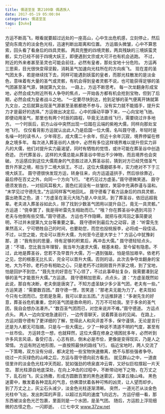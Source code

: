```yaml
---
title: 儒道至圣 第2109章 偶遇族人
date: 2017-05-19 05:00:04
categories: 儒道至圣
tags: [Duke]
---
```


方运不断高飞，眼看就要超过远处的一座高山，心中生出危机感，立刻停止，然后望向东南方的淡金色光柱，迅速判断出距离和位置。
方运眉头微皱，心中不算思索，回头看了看身后的四具灵骸。
两具完整的四境灵骸，两具残缺的三境妖蛮灵骸，实力已经不弱于四境大妖王，即便遇到文宗或大可汗也有机会逃跑。
不过，附近的外来者甚至圣灵也可能会前往，必然有皇者，那处宝地十分危险。
方运再三思索，目光很快变得坚毅，消耗圣气加速向光柱所在的方向疾飞。
现在差的圣气团太多，若是继续找下去，同样可能遇到妖蛮的皇者，而那光柱散发的是淡金色，意味着有大量的圣气或灵骸，有机会得到皇者灵骸不说，也可能获得足够的圣气团甚至圣气源，铸就第九文台。
一路上，方运不断思考。
每一次龙翻身形成宝地，必然会成为附近所有人争夺的焦点，一开始各方都有机会抢到宝物，但到了后期，必然会成为皇者战斗之地。
“一定要尽快到达，抢到足够的圣气便离开铸就第九文台，之后就算出现圣气源甚至圣骸都绝不参与，没有实力就不能插手，提升实力才是最好的选择。”
方运做出决定后，心中的躁动平静下来，一心向宝地飞驰。
即便动用圣气，那里也有两个时辰的路程，毕竟无法直线飞行，需要绕过许多地方。
一个时辰后，前方山谷中突然出现一位踏在云端的紫袍大儒，同样向那处宝地飞行。
仅仅看背影方运就认出此人乃是启国一位大儒，名叫聂守德，年轻时是名噪一时的读书人，少年得志，成大儒二十余年，但近十余年沉寂，境界停留在修身之境多年。
每次进入葬圣谷的人族中，必然有多位这样境界难以提升但实力非凡的大儒，他们对提升实力最渴望，同时有牺牲的觉悟，或许可能在葬圣谷中创造奇迹。
历代葬圣谷，这样的大儒总能从葬圣谷中带出不少神物，而且境界也会突破。
方运感应到这位大儒周身的气息胜过进入葬圣谷前，猜到对方已经凭借圣气晋升齐家之境，相当于二境大妖王。不过，这位大儒磨砺多年，实力绝对不下于三境大妖王。
聂守德很快发现方运，转身往来，向方运遥遥拱手，然后徐徐靠近，最后停在百丈之外，向同一个方向飞行。
“老朽见过方虚圣。”聂守德微笑道。
聂守德须发皆白，一对招风耳极大，面色红润没有一丝皱纹，笑容中充满恭谨与温和。
“末学见过守德先生。”方运同样客气地回礼。
聂守德看了看方运身后的四具灵骸，露出艳羡之色，道：“方虚圣在圣元大陆乃是人中龙凤，到了葬圣谷，依旧远超我辈。老夫进入葬圣谷如此久，除了找到少数圣气团用以提升自己，竟无一具灵骸。”
方运道：“侥幸罢了，我是得听雷先生相助而已。”
“哦？你在葬圣谷中遇到鸿羽？老夫与他倒有些交情。”聂守德道。
方运也不作隐瞒，就把与夜鸿羽之事简要说明，不过并未提第九文台等重要之事。
聂守德听到最后为之动容，道：“听雷先生果然高义，宁可牺牲自己的时间，也要助您，而您也投桃报李，必将成一段佳话。不过，以您之能，完全可以晋升大儒，为何至今还是大学士？”
方运心中犹豫刹那，道：“我有别的思量，待有足够的积累后，再冲击大儒。”
聂守德轻轻点头，道：“不错，您比我当年理智，我当年为速求大儒，根基未稳，至今留有隐患。不过，此地是葬圣谷，您若不及早晋升大儒，万一遇到强敌，怕是倍加艰辛。依老朽之见，您的根基无比扎实，完全可以晋升大儒。否则的话，此次去争夺龙翻身的宝地，大为不妙。老朽亦有相助之心，只是老朽不过刚刚晋升齐家之境，到了宝地，怕是回护不到您。”
“聂先生的好意在下心领了，不过此事牵扯复杂，我需要凑到足够的圣气才能晋升大儒。”方运道。
聂守德稍加思索，点点头，道：“方虚圣既然如此说，那自有决断，老夫倒是唐突了。不知方虚圣缺少多少圣气团，老夫有一些。”
方运笑道：“需要数百团。”
聂守德一愣，苦笑道：“那老夫无能为力了。老夫现如今只有七团而已。您若是急需，我可以拿出五团。”
方运推辞道：“多谢先生的好意，葬圣谷危机重重，您的圣气团是救命用的，万万不可给我。至于多余的圣气团，我自会想办法凑齐。”
“数百圣气团而已，对您来说并不难。”聂守德道。
方运点点头。
两人一边向宝地急速前行，一边传音聊天，说着葬圣谷的见闻。
在路上，方运对聂守德有了更详细的了解，觉得此人和风评差不多，保守谨慎，无论是言行还是为人都无可指摘，只是与一些大儒比，少了一种说不清道不明的气度，甚至有一丝市侩。
方运转念一想，也就释然，这位大儒在修身之境困扰多年，必然听到许多风言风语，备受打击，心志有损，倒未必是市侩，更像是变得现实，乃是人之常情。
方运有附近地形图，一直按照最快的路线飞行。
临近宝地时，两人交流了一下策略，双方没有分歧，都决定抢一些宝物快速撤离，绝不与那些强者争夺。
绕过一片灰绿色的山峰之后，方运与聂守德向前方看去。
就见群山之中，一道直径里许的淡金色光柱冲天而起，犹如强劲的喷泉直冲云霄，又好似巨柱撑起一片天空。
那光柱源自地底深处，在向上冲击的过程中，不断带动地下之物，在万丈之下，乱石纷飞，灰尘扬撒，形成方圆数百里的黑色迷雾区，笼罩丘陵山峰。
黑色迷雾中，散发着各种混乱的气息，仿佛潜伏着各种可怖的凶灵，让人望而却步。
到了万丈之上，灰尘石头减少，淡金色光柱逐渐清晰。
突然，一道光芒从淡金色光柱中飞出，发出刺耳的声音，以超过五鸣的速度飞向远方。
方运仔细一看，那东西被淡金色光芒包裹，里面则是一个水团，是圣气团。
随后，方运脸上浮现细微的古怪之色，一闪即逝。
.
(三七中文 www.37zw.net